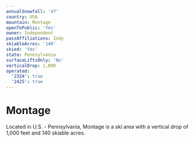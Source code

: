 ```yaml
---
annualSnowfall: '47'
country: USA
mountain: Montage
openToPublic: 'Yes'
owner: Independent
passAffiliations: Indy
skiableAcres: '140'
skied: 'Yes'
state: Pennsylvania
surfaceLiftsOnly: 'No'
verticalDrop: 1,000
operated:
  '2324': true
  '2425': true
---
```



# Montage

Located in U.S. - Pennsylvania, Montage is a ski area with a vertical drop of 1,000 feet and 140 skiable acres.
